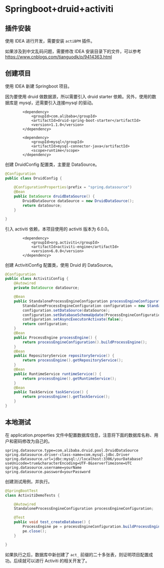 # Springboot+druid+activiti

## 插件安装

使用 IDEA 进行开发，需要安装 `actiBPM` 插件。

如果涉及到中文乱码问题，需要修改 IDEA 安装目录下的文件，可以参考 <https://www.cnblogs.com/tianguodk/p/9414363.html>

## 创建项目

使用 IDEA 新建 Springboot 项目。

因为要使用 druid 做数据源，所以需要引入 druid starter 依赖。另外，使用的数据库是 mysql，还需要引入连接mysql 的驱动。

```
        <dependency>
            <groupId>com.alibaba</groupId>
            <artifactId>druid-spring-boot-starter</artifactId>
            <version>1.1.0</version>
        </dependency>
        
        <dependency>
            <groupId>mysql</groupId>
            <artifactId>mysql-connector-java</artifactId>
            <scope>runtime</scope>
        </dependency>
```

创建 DruidConfig 配置类，主要是 DataSource。

```java
@Configuration
public class DruidConfig {
    
    @ConfigurationProperties(prefix = "spring.datasource")
    @Bean
    public DataSource druidDataSource() {
        DruidDataSource dataSource = new DruidDataSource();
        return dataSource;
    }

}
```

引入 activiti 依赖，本项目使用的 activiti 版本为 6.0.0。

```
        <dependency>
            <groupId>org.activiti</groupId>
            <artifactId>activiti-engine</artifactId>
            <version>6.0.0</version>
        </dependency>
```

创建 ActivitiConfig 配置类，使用 Druid 的 DataSource。

```java
@Configuration
public class ActivitiConfig {
    @Autowired
    private DataSource dataSource;

    @Bean
    public StandaloneProcessEngineConfiguration processEngineConfiguration() {
        StandaloneProcessEngineConfiguration configuration = new StandaloneProcessEngineConfiguration();
        configuration.setDataSource(dataSource);
        configuration.setDatabaseSchemaUpdate(ProcessEngineConfiguration.DB_SCHEMA_UPDATE_TRUE);
        configuration.setAsyncExecutorActivate(false);
        return configuration;
    }
    @Bean
    public ProcessEngine processEngine() {
        return processEngineConfiguration().buildProcessEngine();
    }
    @Bean
    public RepositoryService repositoryService() {
        return processEngine().getRepositoryService();
    }
    @Bean
    public RuntimeService runtimeService() {
        return processEngine().getRuntimeService();
    }
    @Bean
    public TaskService taskService() {
        return processEngine().getTaskService();
    }
}
```

## 本地测试

在 application.properties 文件中配置数据库信息，注意将下面的数据库名称、用户和密码修改为自己的。

```properties
spring.datasource.type=com.alibaba.druid.pool.DruidDataSource
spring.datasource.driver-class-name=com.mysql.jdbc.Driver
spring.datasource.url=jdbc:mysql://localhost:3306/yourDatabase?useUnicode=true&characterEncoding=UTF-8&serverTimezone=UTC
spring.datasource.username=yourName
spring.datasource.password=yourPassword
```

创建测试用例，并执行。

```java
@SpringBootTest
class ActivitiDemoTests {

    @Autowired
    StandaloneProcessEngineConfiguration processEngineConfiguration;

    @Test
    public void test_createDatabase() {
        ProcessEngine pe = processEngineConfiguration.buildProcessEngine();
        pe.close();
    }

}
```

如果执行之后，数据库中新创建了 `act_` 前缀的二十多张表，则证明项目配置成功。后续就可以进行 Activiti 的相关开发了。